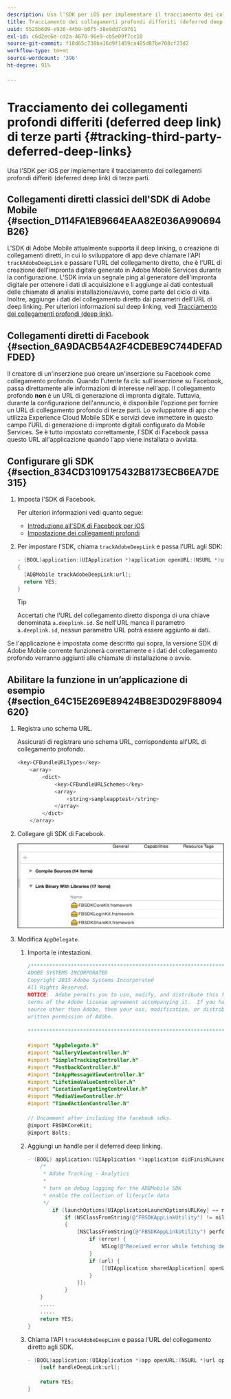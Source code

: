 ```yaml
---
description: Usa l'SDK per iOS per implementare il tracciamento dei collegamenti profondi differiti (deferred deep link) di terze parti.
title: Tracciamento dei collegamenti profondi differiti (deferred deep link) di terze parti
uuid: 5525b609-e926-44b9-b0f5-38e9dd7c9761
exl-id: c6d2ec6e-cd2a-4670-96e9-cb5e09f7cc10
source-git-commit: f18d65c738ba16d9f1459ca485d87be708cf23d2
workflow-type: tm+mt
source-wordcount: '396'
ht-degree: 91%

---
```


# Tracciamento dei collegamenti profondi differiti (deferred deep link) di terze parti  {#tracking-third-party-deferred-deep-links}

Usa l&#39;SDK per iOS per implementare il tracciamento dei collegamenti profondi differiti (deferred deep link) di terze parti.

## Collegamenti diretti classici dell&#39;SDK di Adobe Mobile {#section_D114FA1EB9664EAA82E036A990694B26}

L&#39;SDK di Adobe Mobile attualmente supporta il deep linking, o creazione di collegamenti diretti, in cui lo sviluppatore di app deve chiamare l&#39;API `trackAdobeDeepLink` e passare l&#39;URL del collegamento diretto, che è l&#39;URL di creazione dell&#39;impronta digitale generato in Adobe Mobile Services durante la configurazione. L&#39;SDK invia un segnale ping al generatore dell&#39;impronta digitale per ottenere i dati di acquisizione e li aggiunge ai dati contestuali delle chiamate di analisi installazione/avvio, come parte del ciclo di vita. Inoltre, aggiunge i dati del collegamento diretto dai parametri dell&#39;URL di deep linking. Per ulteriori informazioni sul deep linking, vedi [Tracciamento dei collegamenti profondi (deep link)](/help/ios/acquisition-main/tracking-deep-links/tracking-deep-links.md).

## Collegamenti diretti di Facebook {#section_6A9DACB54A2F4CDEBE9C744DEFADFDED}

Il creatore di un&#39;inserzione può creare un&#39;inserzione su Facebook come collegamento profondo. Quando l&#39;utente fa clic sull&#39;inserzione su Facebook, passa direttamente alle informazioni di interesse nell&#39;app. Il collegamento profondo **non** è un URL di generazione di impronta digitale. Tuttavia, durante la configurazione dell&#39;annuncio, è disponibile l&#39;opzione per fornire un URL di collegamento profondo di terze parti. Lo sviluppatore di app che utilizza Experience Cloud Mobile SDK e servizi deve immettere in questo campo l’URL di generazione di impronte digitali configurato da Mobile Services. Se è tutto impostato correttamente, l&#39;SDK di Facebook passa questo URL all&#39;applicazione quando l&#39;app viene installata o avviata.

## Configurare gli SDK  {#section_834CD3109175432B8173ECB6EA7DE315}

1. Imposta l&#39;SDK di Facebook.

   Per ulteriori informazioni vedi quanto segue:

   * [Introduzione all&#39;SDK di Facebook per iOS](https://developers.facebook.com/docs/ios/getting-started)
   * [Impostazione dei collegamenti profondi](https://developers.facebook.com/docs/app-ads/deep-linking#os)

1. Per impostare l’SDK, chiama `trackAdobeDeepLink` e passa l’URL agli SDK:

   ```objective-c
   - (BOOL)application:(UIApplication *)application openURL:(NSURL *)url sourceApplication:(NSString *)sourceApplication annotation:(id)annotation 
   { 
     [ADBMobile trackAdobeDeepLink:url]; 
     return YES; 
   }
   ```

   >[!TIP]
   >
   >Accertati che l&#39;URL del collegamento diretto disponga di una chiave denominata `a.deeplink.id`. Se nell&#39;URL manca il parametro `a.deeplink.id`, nessun parametro URL potrà essere aggiunto ai dati.

Se l&#39;applicazione è impostata come descritto qui sopra, la versione SDK di Adobe Mobile corrente funzionerà correttamente e i dati del collegamento profondo verranno aggiunti alle chiamate di installazione o avvio.

## Abilitare la funzione in un’applicazione di esempio {#section_64C15E269E89424B8E3D029F88094620}

1. Registra uno schema URL.

   Assicurati di registrare uno schema URL, corrispondente all&#39;URL di collegamento profondo.

   ```objective-c
   <key>CFBundleURLTypes</key> 
       <array> 
           <dict> 
               <key>CFBundleURLSchemes</key> 
               <array> 
                   <string>sampleapptest</string> 
               </array> 
           </dict> 
       </array>
   ```

1. Collegare gli SDK di Facebook.

   ![Risorse Facebook](assets/link-fb-sdk.jpg)

1. Modifica `AppDelegate`.

   1. Importa le intestazioni.

      ```objective-c
      /************************************************************************* 
      ADOBE SYSTEMS INCORPORATED 
      Copyright 2015 Adobe Systems Incorporated 
      All Rights Reserved. 
      NOTICE:  Adobe permits you to use, modify, and distribute this file in accordance with the 
      terms of the Adobe license agreement accompanying it.  If you have received this file from a 
      source other than Adobe, then your use, modification, or distribution of it requires the prior 
      written permission of Adobe. 
      
      **************************************************************************/ 
      
      #import "AppDelegate.h" 
      #import "GalleryViewController.h" 
      #import "SimpleTrackingController.h" 
      #import "PostbackController.h" 
      #import "InAppMessageViewController.h" 
      #import "LifetimeValueController.h" 
      #import "LocationTargetingController.h" 
      #import "MediaViewController.h" 
      #import "TimedActionController.h"
      
      // Uncomment after including the facebook sdks. 
      @import FBSDKCoreKit; 
      @import Bolts;
      ```

   1. Aggiungi un handle per il deferred deep linking.

      ```objective-c
      - (BOOL) application:(UIApplication *)application didFinishLaunchingWithOptions:(NSDictionary *)launchOptions { 
          /* 
           * Adobe Tracking - Analytics 
           * 
           * turn on debug logging for the ADBMobile SDK 
           * enable the collection of lifecycle data 
           */ 
              if (launchOptions[UIApplicationLaunchOptionsURLKey] == nil) { 
                  if (NSClassFromString(@"FBSDKAppLinkUtility") != nil) 
                  { 
                      [NSClassFromString(@"FBSDKAppLinkUtility") performSelector:@selector(fetchDeferredAppLink:) withObject:^(NSURL *url, NSError *error) { 
                          if (error) { 
                              NSLog(@"Received error while fetching deferred app link %@", error); 
                          } 
                          if (url) { 
                              [[UIApplication sharedApplication] openURL:url]; 
                          } 
                      }]; 
                  } 
          } 
          ..... 
          ..... 
          return YES; 
      }
      ```

   1. Chiama l&#39;API `trackAdobeDeepLink` e passa l&#39;URL del collegamento diretto agli SDK.

      ```objective-c
      - (BOOL)application:(UIApplication *)app openURL:(NSURL *)url options:(NSDictionary<NSString *, id> *)options { 
          [self handleDeepLink:url]; 
      
          return YES; 
      }
      ```
